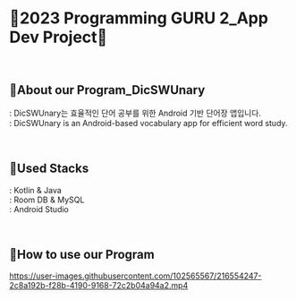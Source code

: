 # 📜2023 Programming GURU 2_App Dev Project📜

<br><h2>🌈About our Program_DicSWUnary</h2>
: DicSWUnary는 효율적인 단어 공부를 위한 Android 기반 단어장 앱입니다.<br>
: DicSWUnary is an Android-based vocabulary app for efficient word study.

<br><h2>🌈Used Stacks</h2>
: Kotlin & Java<br>
: Room DB & MySQL<br>
: Android Studio



<br><h2>🌈How to use our Program</h2>

https://user-images.githubusercontent.com/102565567/216554247-2c8a192b-f28b-4190-9168-72c2b04a94a2.mp4





